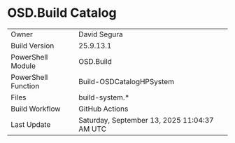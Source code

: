 ﻿# OSD.Build Catalog

| | |
|-|-|
| Owner | David Segura |
| Build Version | 25.9.13.1 |
| PowerShell Module | OSD.Build |
| PowerShell Function | Build-OSDCatalogHPSystem |
| Files | build-system.* |
| Build Workflow | GitHub Actions |
| Last Update | Saturday, September 13, 2025 11:04:37 AM UTC |
